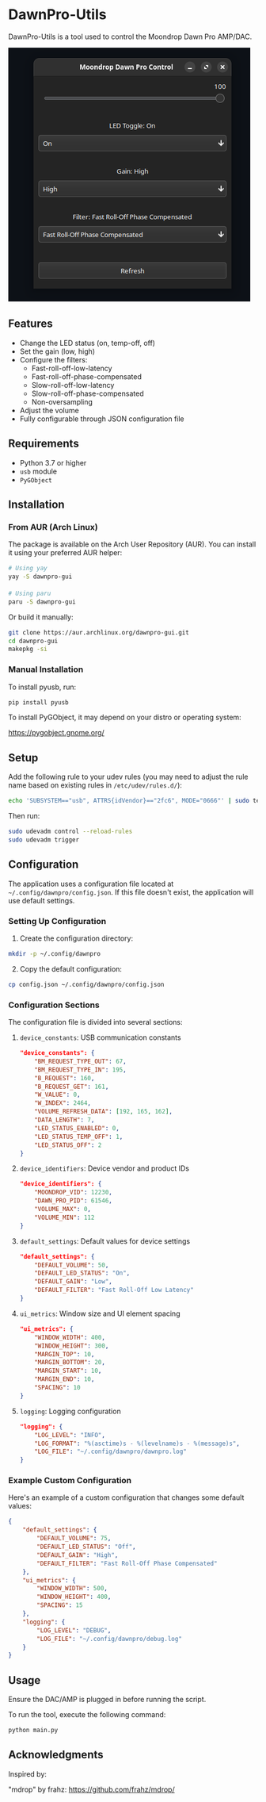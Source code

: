# DawnPro-Utils
DawnPro-Utils is a tool used to control the Moondrop Dawn Pro AMP/DAC.

![screenshot](preview.png)

## Features

- Change the LED status (on, temp-off, off)
- Set the gain (low, high)
- Configure the filters:
    - Fast-roll-off-low-latency
    - Fast-roll-off-phase-compensated
    - Slow-roll-off-low-latency
    - Slow-roll-off-phase-compensated
    - Non-oversampling
- Adjust the volume
- Fully configurable through JSON configuration file

## Requirements

- Python 3.7 or higher
- `usb` module
- `PyGObject`

## Installation

### From AUR (Arch Linux)

The package is available on the Arch User Repository (AUR). You can install it using your preferred AUR helper:

```sh
# Using yay
yay -S dawnpro-gui

# Using paru
paru -S dawnpro-gui
```

Or build it manually:
```sh
git clone https://aur.archlinux.org/dawnpro-gui.git
cd dawnpro-gui
makepkg -si
```

### Manual Installation

To install pyusb, run:

```sh
pip install pyusb
```

To install PyGObject, it may depend on your distro or operating system:

https://pygobject.gnome.org/

## Setup

Add the following rule to your udev rules (you may need to adjust the rule name based on existing rules in `/etc/udev/rules.d/`):

```sh
echo 'SUBSYSTEM=="usb", ATTRS{idVendor}=="2fc6", MODE="0666"' | sudo tee /etc/udev/rules.d/99-dawn-pro.rules
```

Then run:

```sh
sudo udevadm control --reload-rules
sudo udevadm trigger
```

## Configuration

The application uses a configuration file located at `~/.config/dawnpro/config.json`. If this file doesn't exist, the application will use default settings.

### Setting Up Configuration

1. Create the configuration directory:
```sh
mkdir -p ~/.config/dawnpro
```

2. Copy the default configuration:
```sh
cp config.json ~/.config/dawnpro/config.json
```

### Configuration Sections

The configuration file is divided into several sections:

1. `device_constants`: USB communication constants
   ```json
   "device_constants": {
       "BM_REQUEST_TYPE_OUT": 67,
       "BM_REQUEST_TYPE_IN": 195,
       "B_REQUEST": 160,
       "B_REQUEST_GET": 161,
       "W_VALUE": 0,
       "W_INDEX": 2464,
       "VOLUME_REFRESH_DATA": [192, 165, 162],
       "DATA_LENGTH": 7,
       "LED_STATUS_ENABLED": 0,
       "LED_STATUS_TEMP_OFF": 1,
       "LED_STATUS_OFF": 2
   }
   ```

2. `device_identifiers`: Device vendor and product IDs
   ```json
   "device_identifiers": {
       "MOONDROP_VID": 12230,
       "DAWN_PRO_PID": 61546,
       "VOLUME_MAX": 0,
       "VOLUME_MIN": 112
   }
   ```

3. `default_settings`: Default values for device settings
   ```json
   "default_settings": {
       "DEFAULT_VOLUME": 50,
       "DEFAULT_LED_STATUS": "On",
       "DEFAULT_GAIN": "Low",
       "DEFAULT_FILTER": "Fast Roll-Off Low Latency"
   }
   ```

4. `ui_metrics`: Window size and UI element spacing
   ```json
   "ui_metrics": {
       "WINDOW_WIDTH": 400,
       "WINDOW_HEIGHT": 300,
       "MARGIN_TOP": 10,
       "MARGIN_BOTTOM": 20,
       "MARGIN_START": 10,
       "MARGIN_END": 10,
       "SPACING": 10
   }
   ```

5. `logging`: Logging configuration
   ```json
   "logging": {
       "LOG_LEVEL": "INFO",
       "LOG_FORMAT": "%(asctime)s - %(levelname)s - %(message)s",
       "LOG_FILE": "~/.config/dawnpro/dawnpro.log"
   }
   ```

### Example Custom Configuration

Here's an example of a custom configuration that changes some default values:

```json
{
    "default_settings": {
        "DEFAULT_VOLUME": 75,
        "DEFAULT_LED_STATUS": "Off",
        "DEFAULT_GAIN": "High",
        "DEFAULT_FILTER": "Fast Roll-Off Phase Compensated"
    },
    "ui_metrics": {
        "WINDOW_WIDTH": 500,
        "WINDOW_HEIGHT": 400,
        "SPACING": 15
    },
    "logging": {
        "LOG_LEVEL": "DEBUG",
        "LOG_FILE": "~/.config/dawnpro/debug.log"
    }
}
```

## Usage

Ensure the DAC/AMP is plugged in before running the script.

To run the tool, execute the following command:

```sh
python main.py
```

## Acknowledgments
Inspired by:

"mdrop" by frahz: https://github.com/frahz/mdrop/
